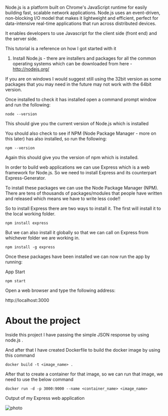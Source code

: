 Node.js is a platform built on Chrome's JavaScript runtime for easily building fast, scalable network applications. Node.js uses an event-driven, non-blocking I/O model that makes it lightweight and efficient, perfect for data-intensive real-time applications that run across distributed devices.

It enables developers to use Javascript for the client side (front end) and the server side.

This tutorial is a reference on how I got started with it

1. Install Node.js - there are installers and packages for all the common operating systems which can be downloaded from here - http://nodejs.org/

If you are on windows I would suggest still using the 32bit version as some packages that you may need in the future may not work with the 64bit version.

Once installed to check it has installed open a command prompt window and run the following:

```
node --version
```

This should give you the current version of Node.js which is installed

You should also check to see if NPM (Node Package Manager - more on this later) has also installed, so run the following:

```
npm --version
```

Again this should give you the version of npm which is installed.

In order to build web applications we can use Express which is a web framework for Node.js. So we need to install Express and its counterpart Express-Generator.

To install these packages we can use the Node Package Manager (NPM). There are tens of thousands of packages/modules that people have written and released which means we have to write less code!!

So to install Express there are two ways to install it. The first will install it to the local working folder.

```
npm install express
```

But we can also install it globally so that we can call on Express from whichever folder we are working in.

```
npm install -g express
```

Once these packages have been installed we can now run the app by running:

App Start

```
npm start
```

Open a web browser and type the following address:

http://localhost:3000

# About the project

Inside this project I have passing the simple JSON response by using node.js .

And after that I have created Dockerfile to build the docker image by using this command 

```
docker build -t <image_name> .
```

After that to create a container for that image, so we can run that image, we need to use the below command

```
docker run -d -p 3000:9000 --name <container_name> <image_name>
```

Output of my Express web application

![photo](./images/output.png)
